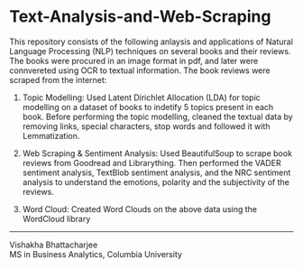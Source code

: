# Text-Analysis-and-Web-Scraping

This repository consists of the following anlaysis and applications of Natural Language Processing (NLP) techniques on several books and their reviews. The books were procured in an image format in pdf, and later were connvereted using OCR to textual information. The book reviews were scraped from the internet: </br>

1. Topic Modelling: Used Latent Dirichlet Allocation (LDA) for topic modelling on a dataset of books to indetify 5 topics present in each book. Before performing the topic modelling, cleaned the textual data by removing links, special characters, stop words and followed it with Lemmatization. </br>

2. Web Scraping & Sentiment Analysis: Used BeautifulSoup to scrape book reviews from Goodread and Librarything. Then performed the VADER sentiment analysis, TextBlob sentiment analysis, and the NRC sentiment analysis to understand the emotions, polarity and the subjectivity of the reviews. </br>

3. Word Cloud: Created Word Clouds on the above data using the WordCloud library </br>

------
Vishakha Bhattacharjee</br>
MS in Business Analytics, Columbia University

